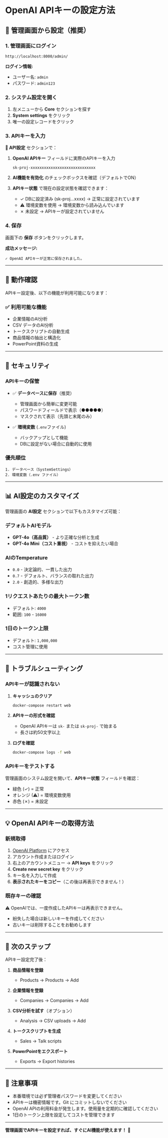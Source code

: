 # OpenAI APIキーの設定方法

## 🔑 管理画面から設定（推奨）

### 1. 管理画面にログイン

```
http://localhost:8000/admin/
```

**ログイン情報:**
- ユーザー名: `admin`
- パスワード: `admin123`

### 2. システム設定を開く

1. 左メニューから **Core** セクションを探す
2. **System settings** をクリック
3. 唯一の設定レコードをクリック

### 3. APIキーを入力

**🔑 API設定** セクションで：

1. **OpenAI APIキー** フィールドに実際のAPIキーを入力
   ```
   sk-proj-xxxxxxxxxxxxxxxxxxxxxxxxxxxxx
   ```

2. **AI機能を有効化** のチェックボックスを確認（デフォルトでON）

3. **APIキー状態** で現在の設定状態を確認できます：
   - ✓ DBに設定済み (sk-proj...xxxx) → 正常に設定されています
   - ⚠ 環境変数を使用 → 環境変数から読み込んでいます
   - ✗ 未設定 → APIキーが設定されていません

### 4. 保存

画面下の **保存** ボタンをクリックします。

**成功メッセージ:**
```
✓ OpenAI APIキーが正常に保存されました。
```

---

## 🎯 動作確認

APIキー設定後、以下の機能が利用可能になります：

### ✅ 利用可能な機能
- 企業情報のAI分析
- CSV データのAI分析
- トークスクリプトの自動生成
- 商品情報の抽出と構造化
- PowerPoint資料の生成

---

## 🔐 セキュリティ

### APIキーの保管

- ✅ **データベースに保存**（推奨）
  - 管理画面から簡単に変更可能
  - パスワードフィールドで表示（●●●●●）
  - マスクされて表示（先頭と末尾のみ）

- ✅ **環境変数** (`.env`ファイル)
  - バックアップとして機能
  - DBに設定がない場合に自動的に使用

### 優先順位

```
1. データベース（SystemSettings）
2. 環境変数（.env ファイル）
```

---

## 📊 AI設定のカスタマイズ

管理画面の **AI設定** セクションで以下もカスタマイズ可能：

### デフォルトAIモデル
- **GPT-4o（高品質）** - より正確な分析と生成
- **GPT-4o Mini（コスト重視）** - コストを抑えたい場合

### AIのTemperature
- `0.0` - 決定論的、一貫した出力
- `0.7` - デフォルト、バランスの取れた出力
- `2.0` - 創造的、多様な出力

### 1リクエストあたりの最大トークン数
- デフォルト: `4000`
- 範囲: `100` - `16000`

### 1日のトークン上限
- デフォルト: `1,000,000`
- コスト管理に使用

---

## 🔧 トラブルシューティング

### APIキーが認識されない

1. **キャッシュのクリア**
   ```bash
   docker-compose restart web
   ```

2. **APIキーの形式を確認**
   - OpenAI APIキーは `sk-` または `sk-proj-` で始まる
   - 長さは約50文字以上

3. **ログを確認**
   ```bash
   docker-compose logs -f web
   ```

### APIキーをテストする

管理画面のシステム設定を開いて、**APIキー状態** フィールドを確認：
- 緑色 (✓) = 正常
- オレンジ (⚠) = 環境変数使用
- 赤色 (✗) = 未設定

---

## 💡 OpenAI APIキーの取得方法

### 新規取得

1. [OpenAI Platform](https://platform.openai.com/) にアクセス
2. アカウント作成またはログイン
3. 右上のアカウントメニュー → **API keys** をクリック
4. **Create new secret key** をクリック
5. キー名を入力して作成
6. **表示されたキーをコピー**（この後は再表示できません！）

### 既存キーの確認

⚠️ OpenAIでは、一度作成したAPIキーは再表示できません。
- 紛失した場合は新しいキーを作成してください
- 古いキーは削除することをお勧めします

---

## 🚀 次のステップ

APIキー設定完了後：

1. **商品情報を登録**
   - Products → Products → Add

2. **企業情報を登録**
   - Companies → Companies → Add

3. **CSV分析を試す**（オプション）
   - Analysis → CSV uploads → Add

4. **トークスクリプトを生成**
   - Sales → Talk scripts

5. **PowerPointをエクスポート**
   - Exports → Export histories

---

## 📝 注意事項

- 本番環境では必ず管理者パスワードを変更してください
- APIキーは機密情報です。Git にコミットしないでください
- OpenAI APIの利用料金が発生します。使用量を定期的に確認してください
- 1日のトークン上限を設定してコストを管理できます

---

**管理画面でAPIキーを設定すれば、すぐにAI機能が使えます！** 🎉


